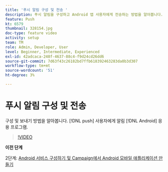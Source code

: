 ```yaml
---
title: '푸시 알림 구성 및 전송 '
description: 푸시 알림을 구성하고 Android 앱 사용자에게 전송하는 방법을 알아봅니다.
feature: Push
kt: 6579
thumbnail: 328154.jpg
doc-type: feature video
activity: setup
team: TM
role: Admin, Developer, User
level: Beginner, Intermediate, Experienced
exl-id: 42adcaca-248f-4637-88c4-f9d24cd26dd6
source-git-commit: 7d63f43c26182bd7ffb618392463283da0b3d307
workflow-type: tm+mt
source-wordcount: '51'
ht-degree: 3%

---
```


# 푸시 알림 구성 및 전송

구성 및 보내기 방법을 알아봅니다. [!DNL push] 사용자에게 알림 [!DNL Android] 응용 프로그램.

>[!VIDEO](https://video.tv.adobe.com/v/328154?quality=12)

**이전 단계**

2단계: [Android 서비스 구성하기 및 Campaign에서 Android 모바일 애플리케이션 만들기](/help/tutorial-getting-started-with-push-notifications-for-android/configuring-an-android-service-in-campaign.md)

